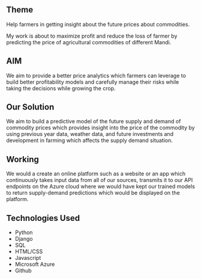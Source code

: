 ## Theme

Help farmers in getting insight about the future prices about commodities.

My work is about to maximize profit and reduce the loss of farmer by predicting the price of agricultural commodities of different Mandi.

## AIM

We aim to provide a better price analytics which farmers can leverage to build better profitability models and carefully manage their
risks while taking the decisions while growing the crop.

## Our Solution 

We aim to build a predictive model of the future supply and demand of commodity prices which provides insight into the price of the commodity
by using previous year data, weather data, and future investments and development in farming which affects the supply demand situation.

## Working

We would a create an online platform such as a website or an app which continuously takes input data from all of our sources, transmits it 
to our API endpoints on the Azure cloud where we would have kept our trained models to return supply-demand predictions which would be 
displayed on the platform.

## Technologies Used

 - Python
 - Django
 - SQL
 - HTML/CSS
 - Javascript
 - Microsoft Azure
 - Github

